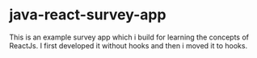# java-react-survey-app
This is an example survey app which i build for learning the concepts of ReactJs. I first developed it without hooks and
then i moved it to hooks.
